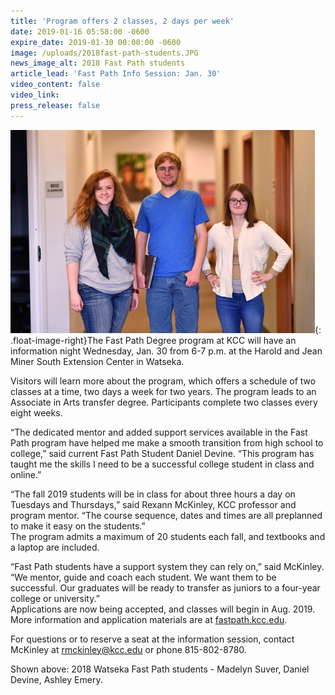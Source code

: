 ```yaml
---
title: 'Program offers 2 classes, 2 days per week'
date: 2019-01-16 05:58:00 -0600
expire_date: 2019-01-30 00:00:00 -0600
image: /uploads/2018fast-path-students.JPG
news_image_alt: 2018 Fast Path students
article_lead: 'Fast Path Info Session: Jan. 30'
video_content: false
video_link:
press_release: false
---
```


![](/uploads/2018fast-path-students-1.JPG){: .float-image-right}The Fast Path Degree program at KCC will have an information night Wednesday, Jan. 30 from 6-7 p.m. at the Harold and Jean Miner South Extension Center in Watseka.

Visitors will learn more about the program, which offers a schedule of two classes at a time, two days a week for two years. The program leads to an Associate in Arts transfer degree. Participants complete two classes every eight weeks.

“The dedicated mentor and added support services available in the Fast Path program have helped me make a smooth transition from high school to college,” said current Fast Path Student Daniel Devine. “This program has taught me the skills I need to be a successful college student in class and online.”

“The fall 2019 students will be in class for about three hours a day on Tuesdays and Thursdays,” said Rexann McKinley, KCC professor and program mentor. “The course sequence, dates and times are all preplanned to make it easy on the students.”<br>The program admits a maximum of 20 students each fall, and textbooks and a laptop are included.

“Fast Path students have a support system they can rely on,” said McKinley. “We mentor, guide and coach each student. We want them to be successful. Our graduates will be ready to transfer as juniors to a four-year college or university.”<br>Applications are now being accepted, and classes will begin in Aug. 2019. More information and application materials are at [fastpath.kcc.edu](https://fastpath.kcc.edu).

For questions or to reserve a seat at the information session, contact McKinley at [rmckinley@kcc.edu](mailto:rmckinley@kcc.edu) or phone 815-802-8780.

Shown above: 2018 Watseka Fast Path students - Madelyn Suver, Daniel Devine, Ashley Emery.